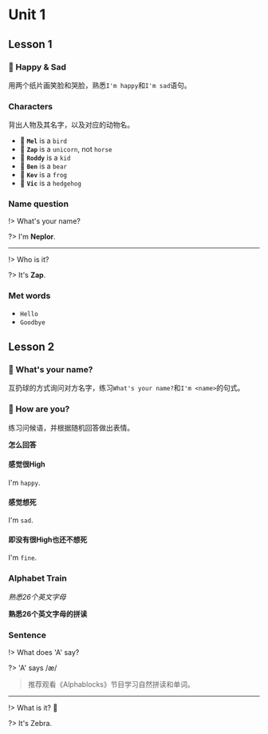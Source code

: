 Unit 1
===

## Lesson 1

### 🧶 Happy & Sad

用两个纸片画笑脸和哭脸，熟悉`I'm happy`和`I'm sad`语句。

### Characters

背出人物及其名字，以及对应的动物名。

- 🦉 **`Mel`** is a `bird`
- 🦄 **`Zap`** is a `unicorn`, not `horse`
- 👦 **`Roddy`** is a `kid`
- 🐻 **`Ben`** is a `bear`
- 🐸 **`Kev`** is a `frog`
- 🦔 **`Vic`** is a `hedgehog`

### Name question

!> What's your name?

?> I'm **Neplor**.

---

!> Who is it?

?> It's **Zap**.

### Met words

- `Hello`
- `Goodbye`

## Lesson 2

### 🧶 What's your name?

互扔球的方式询问对方名字，练习`What's your name?`和`I'm <name>`的句式。

### 🧶 How are you?

练习问候语，并根据随机回答做出表情。

**怎么回答**

<!-- tabs:start -->

#### **感觉很High**

I'm `happy`.

#### **感觉想死**

I'm `sad`.

#### **即没有很High也还不想死**

I'm `fine`.

<!-- tabs:end -->

### Alphabet Train

_熟悉26个英文字母_

**熟悉26个英文字母的拼读**

### Sentence

!> What does 'A' say?

?> 'A' says /æ/

> 推荐观看《Alphablocks》节目学习自然拼读和单词。

---

!> What is it? 🦓

?> It's Zebra.
